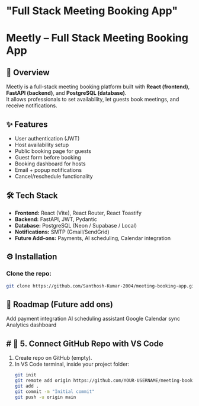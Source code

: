 # "Full Stack Meeting Booking App" 

# Meetly – Full Stack Meeting Booking App

## 🚀 Overview
Meetly is a full-stack meeting booking platform built with **React (frontend)**, **FastAPI (backend)**, and **PostgreSQL (database)**.  
It allows professionals to set availability, let guests book meetings, and receive notifications.

## ✨ Features
- User authentication (JWT)
- Host availability setup
- Public booking page for guests
- Guest form before booking
- Booking dashboard for hosts
- Email + popup notifications
- Cancel/reschedule functionality

## 🛠️ Tech Stack
- **Frontend:** React (Vite), React Router, React Toastify
- **Backend:** FastAPI, JWT, Pydantic
- **Database:** PostgreSQL (Neon / Supabase / Local)
- **Notifications:** SMTP (Gmail/SendGrid)
- **Future Add-ons:** Payments, AI scheduling, Calendar integration

## ⚙️ Installation
### Clone the repo:
   ```bash
   git clone https://github.com/Santhosh-Kumar-2004/meeting-booking-app.git
   ```
## 📌 Roadmap (Future add ons)
 Add payment integration
 AI scheduling assistant
 Google Calendar sync
 Analytics dashboard

## # 🔹 5. Connect GitHub Repo with VS Code
1. Create repo on GitHub (empty).  
2. In VS Code terminal, inside your project folder:  
   ```bash
   git init
   git remote add origin https://github.com/YOUR-USERNAME/meeting-booking-app.git
   git add .
   git commit -m "Initial commit"
   git push -u origin main
